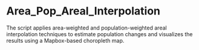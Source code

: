 # Area_Pop_Areal_Interpolation
The script applies area-weighted and population-weighted areal interpolation techniques to estimate population changes and visualizes the results using a Mapbox-based choropleth map.
